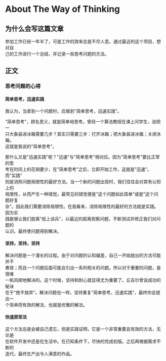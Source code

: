 # About The Way of Thinking

## 为什么会写这篇文章  
参加工作已经一年半了，可是工作的效率总是不尽人意。通过最近的这个项目，想对自  
己的工作进行一个总结，并记录一些思考问题的方法。

## 正文

### 思考问题的心得  
#### 简单思考，迅速实践  
我认为，当拿到一个问题时，应做到"简单思考，迅速实践"。  

"简单思考"，顾名思义，就是简单地思考。曾经一个算法教授在课上问学生，说把一  
只大象装进冰箱需要几步？其实只需要三步：打开冰箱；把大象装进冰箱；关闭冰箱。   
这就是我说的"简单思考"。  

那什么又是"迅速实践"呢？"迅速"与"简单思考"相对应。因为"简单思考"要比正常的思  
考在时间上的花销要少，在"简单思考"之后，立即开始工作，这就是"迅速"。而"实践"  
则是消除问题局限性的最好方法。当一个新的问题出现时，我们往往会对其有认知上的  
局限性，从而产生一种错觉。最常见的错觉便是"这个问题如此简单"或是"这个问题好复  
杂"。因此我们需要消除局限性。在我看来，消除局限性的最好的方法就是实践。因为实  
践能够让我们脱离"纸上谈兵"，以最近的距离观察问题，不断测试并修正我们对问题的  
认识。最终使问题得到解决。  

#### 坚持，坚持，坚持  
解决问题是一个漫长的过程。由于对问题的认知偏差，自己一开始提出的方法可能并不  
奏效；而且一个问题后面可能会引出一系列相关的问题。所以对于重要的问题，是很难  
一帆风顺地解决的。这个时候，坚持和耐心就显得尤为重要了。丘吉尔曾说成功的秘诀  
在于"绝不放弃"。解决问题也一样。坚持重复"简单思考，迅速实践"，最终你会提出一  
个简单而有效的解法，也就是优雅的解法。  

#### 快速原型法  
这个方法总是会被自己遗忘，但是实践证明，它是一个非常重要且有效的方法，无论是  
在软件开发中还是在生活中。在已知条件下，尽快的完成初版。之后再根据需求不断的  
迭代，最终生产出令人满意的作品。  

